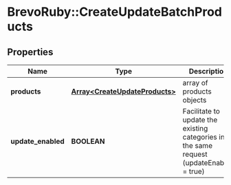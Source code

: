 # BrevoRuby::CreateUpdateBatchProducts

## Properties
Name | Type | Description | Notes
------------ | ------------- | ------------- | -------------
**products** | [**Array&lt;CreateUpdateProducts&gt;**](CreateUpdateProducts.md) | array of products objects | 
**update_enabled** | **BOOLEAN** | Facilitate to update the existing categories in the same request (updateEnabled &#x3D; true) | [optional] 


